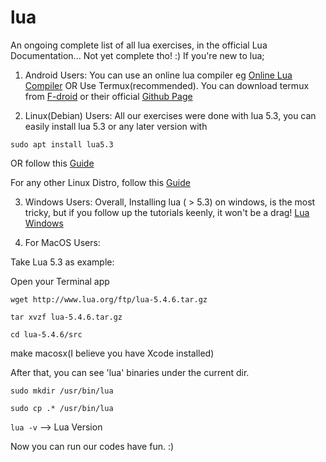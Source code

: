 # lua
An ongoing complete list of all lua exercises, in the official Lua Documentation... Not yet complete tho! :)
If you're new to lua;
1. Android Users: 
  You can use an online lua compiler eg  [Online Lua Compiler](https://www.tutorialspoint.com/execute_lua_online.php) OR Use Termux(recommended).
  You can download termux from [F-droid](https://f-droid.org/en/packages/com.termux/) or their official [Github Page](https://github.com/termux/termux-app/releases)
  
2. Linux(Debian) Users:
  All our exercises were done with lua 5.3, you can easily install lua 5.3 or any later version with 
  
  `sudo apt install lua5.3`
  
  OR follow this [Guide](https://www.tecmint.com/install-lua-in-centos-ubuntu-linux/)
  
 For any other Linux Distro, follow this [Guide](https://www.tecmint.com/install-lua-in-centos-ubuntu-linux/)

3. Windows Users:
   Overall, Installing lua ( > 5.3) on windows, is the most tricky, but if you follow up the tutorials keenly, it won't be a drag! [Lua Windows](https://gist.github.com/Egor-Skriptunoff/cb952f7eaf39b7b1bf739b818ece87cd)
   
4. For MacOS Users:
   
Take Lua 5.3 as example:

Open your Terminal app

`wget http://www.lua.org/ftp/lua-5.4.6.tar.gz`

`tar xvzf lua-5.4.6.tar.gz`

`cd lua-5.4.6/src`

make macosx(I believe you have Xcode installed)

After that, you can see 'lua' binaries under the current dir.

``sudo mkdir /usr/bin/lua``

`sudo cp .* /usr/bin/lua`

`lua -v` --> Lua Version

Now you can run our codes have fun. :)

 
